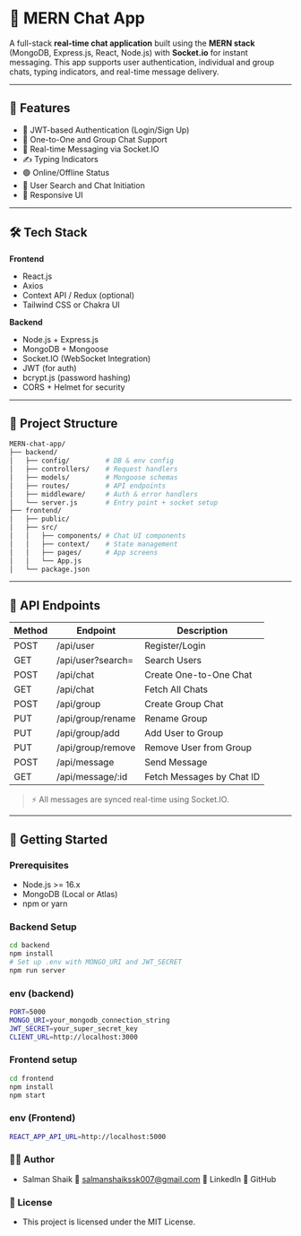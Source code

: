 # 💬 MERN Chat App

A full-stack **real-time chat application** built using the **MERN stack** (MongoDB, Express.js, React, Node.js) with **Socket.io** for instant messaging. This app supports user authentication, individual and group chats, typing indicators, and real-time message delivery.

---

## 🚀 Features

- 🔐 JWT-based Authentication (Login/Sign Up)
- 👥 One-to-One and Group Chat Support
- 💬 Real-time Messaging via Socket.IO
- ✍️ Typing Indicators
- 🟢 Online/Offline Status
- 🧭 User Search and Chat Initiation
- 🎨 Responsive UI

---

## 🛠 Tech Stack

**Frontend**
- React.js
- Axios
- Context API / Redux (optional)
- Tailwind CSS or Chakra UI

**Backend**
- Node.js + Express.js
- MongoDB + Mongoose
- Socket.IO (WebSocket Integration)
- JWT (for auth)
- bcrypt.js (password hashing)
- CORS + Helmet for security

---

## 📁 Project Structure
```bash
MERN-chat-app/
├── backend/
│   ├── config/         # DB & env config
│   ├── controllers/    # Request handlers
│   ├── models/         # Mongoose schemas
│   ├── routes/         # API endpoints
│   ├── middleware/     # Auth & error handlers
│   └── server.js       # Entry point + socket setup
├── frontend/
│   ├── public/
│   ├── src/
│   │   ├── components/ # Chat UI components
│   │   ├── context/    # State management
│   │   ├── pages/      # App screens
│   │   └── App.js
│   └── package.json
```
---

## 🔌 API Endpoints

| Method | Endpoint          | Description                |
|--------|-------------------|----------------------------|
| POST   | /api/user         | Register/Login             |
| GET    | /api/user?search= | Search Users               |
| POST   | /api/chat         | Create One-to-One Chat     |
| GET    | /api/chat         | Fetch All Chats            |
| POST   | /api/group        | Create Group Chat          |
| PUT    | /api/group/rename | Rename Group               |
| PUT    | /api/group/add    | Add User to Group          |
| PUT    | /api/group/remove | Remove User from Group     |
| POST   | /api/message      | Send Message               |
| GET    | /api/message/:id  | Fetch Messages by Chat ID  |

> ⚡ All messages are synced real-time using Socket.IO.

---

## 🧪 Getting Started

### Prerequisites

- Node.js >= 16.x
- MongoDB (Local or Atlas)
- npm or yarn

### Backend Setup

```bash
cd backend
npm install
# Set up .env with MONGO_URI and JWT_SECRET
npm run server
```
### env (backend)
```bash
PORT=5000
MONGO_URI=your_mongodb_connection_string
JWT_SECRET=your_super_secret_key
CLIENT_URL=http://localhost:3000
```
### Frontend setup
```bash
cd frontend
npm install
npm start
```
### env (Frontend)
```bash
REACT_APP_API_URL=http://localhost:5000
```
### 🧑‍💻 Author
- Salman Shaik
📧 salmanshaikssk007@gmail.com
🔗 LinkedIn
🐙 GitHub
### 🪪 License
-  This project is licensed under the MIT License.
  
